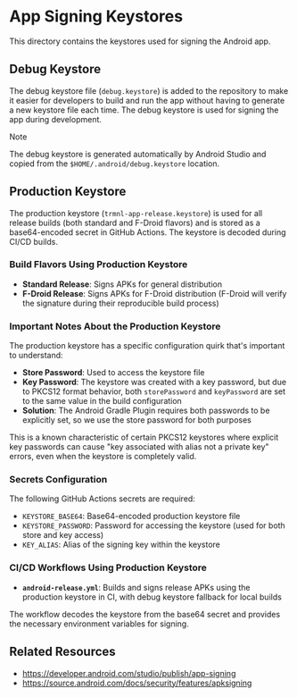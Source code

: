 # App Signing Keystores

This directory contains the keystores used for signing the Android app.

## Debug Keystore

The debug keystore file (`debug.keystore`) is added to the repository to make it easier for developers to build and run
the app without having to generate a new keystore file each time. The debug keystore is used for
signing the app during development.

> [!NOTE]  
> The debug keystore is generated automatically by Android Studio
> and copied from the `$HOME/.android/debug.keystore` location.

## Production Keystore

The production keystore (`trmnl-app-release.keystore`) is used for all release builds (both standard and F-Droid flavors) and is stored as a base64-encoded secret in GitHub Actions. The keystore is decoded during CI/CD builds.

### Build Flavors Using Production Keystore

- **Standard Release**: Signs APKs for general distribution
- **F-Droid Release**: Signs APKs for F-Droid distribution (F-Droid will verify the signature during their reproducible build process)

### Important Notes About the Production Keystore

The production keystore has a specific configuration quirk that's important to understand:

- **Store Password**: Used to access the keystore file
- **Key Password**: The keystore was created with a key password, but due to PKCS12 format behavior, both `storePassword` and `keyPassword` are set to the same value in the build configuration
- **Solution**: The Android Gradle Plugin requires both passwords to be explicitly set, so we use the store password for both purposes

This is a known characteristic of certain PKCS12 keystores where explicit key passwords can cause "key associated with alias not a private key" errors, even when the keystore is completely valid.

### Secrets Configuration

The following GitHub Actions secrets are required:
- `KEYSTORE_BASE64`: Base64-encoded production keystore file
- `KEYSTORE_PASSWORD`: Password for accessing the keystore (used for both store and key access)
- `KEY_ALIAS`: Alias of the signing key within the keystore

### CI/CD Workflows Using Production Keystore

- **`android-release.yml`**: Builds and signs release APKs using the production keystore in CI, with debug keystore fallback for local builds

The workflow decodes the keystore from the base64 secret and provides the necessary environment variables for signing.

## Related Resources
- https://developer.android.com/studio/publish/app-signing
- https://source.android.com/docs/security/features/apksigning